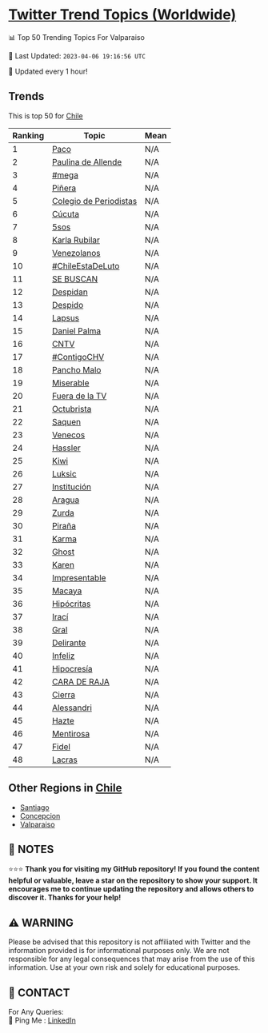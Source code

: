 [Twitter Trend Topics (Worldwide)](https://github.com/ErcinDedeoglu/Twitter-Trend-Topics)
==========


📊 Top 50 Trending Topics For Valparaiso

📆 Last Updated: `2023-04-06 19:16:56 UTC`

🔧 Updated every 1 hour!


## Trends

This is top 50 for [Chile](</Chile>)

| Ranking | Topic | Mean |
| ------- | ------------ | ------------ |
| 1 | [Paco](http://twitter.com/search?q=Paco) | N/A |
| 2 | [Paulina de Allende](http://twitter.com/search?q=Paulina+de+Allende) | N/A |
| 3 | [#mega](http://twitter.com/search?q=%23mega) | N/A |
| 4 | [Piñera](http://twitter.com/search?q=Pi%c3%b1era) | N/A |
| 5 | [Colegio de Periodistas](http://twitter.com/search?q=Colegio+de+Periodistas) | N/A |
| 6 | [Cúcuta](http://twitter.com/search?q=C%c3%bacuta) | N/A |
| 7 | [5sos](http://twitter.com/search?q=5sos) | N/A |
| 8 | [Karla Rubilar](http://twitter.com/search?q=Karla+Rubilar) | N/A |
| 9 | [Venezolanos](http://twitter.com/search?q=Venezolanos) | N/A |
| 10 | [#ChileEstaDeLuto](http://twitter.com/search?q=%23ChileEstaDeLuto) | N/A |
| 11 | [SE BUSCAN](http://twitter.com/search?q=SE+BUSCAN) | N/A |
| 12 | [Despidan](http://twitter.com/search?q=Despidan) | N/A |
| 13 | [Despido](http://twitter.com/search?q=Despido) | N/A |
| 14 | [Lapsus](http://twitter.com/search?q=Lapsus) | N/A |
| 15 | [Daniel Palma](http://twitter.com/search?q=Daniel+Palma) | N/A |
| 16 | [CNTV](http://twitter.com/search?q=CNTV) | N/A |
| 17 | [#ContigoCHV](http://twitter.com/search?q=%23ContigoCHV) | N/A |
| 18 | [Pancho Malo](http://twitter.com/search?q=Pancho+Malo) | N/A |
| 19 | [Miserable](http://twitter.com/search?q=Miserable) | N/A |
| 20 | [Fuera de la TV](http://twitter.com/search?q=Fuera+de+la+TV) | N/A |
| 21 | [Octubrista](http://twitter.com/search?q=Octubrista) | N/A |
| 22 | [Saquen](http://twitter.com/search?q=Saquen) | N/A |
| 23 | [Venecos](http://twitter.com/search?q=Venecos) | N/A |
| 24 | [Hassler](http://twitter.com/search?q=Hassler) | N/A |
| 25 | [Kiwi](http://twitter.com/search?q=Kiwi) | N/A |
| 26 | [Luksic](http://twitter.com/search?q=Luksic) | N/A |
| 27 | [Institución](http://twitter.com/search?q=Instituci%c3%b3n) | N/A |
| 28 | [Aragua](http://twitter.com/search?q=Aragua) | N/A |
| 29 | [Zurda](http://twitter.com/search?q=Zurda) | N/A |
| 30 | [Piraña](http://twitter.com/search?q=Pira%c3%b1a) | N/A |
| 31 | [Karma](http://twitter.com/search?q=Karma) | N/A |
| 32 | [Ghost](http://twitter.com/search?q=Ghost) | N/A |
| 33 | [Karen](http://twitter.com/search?q=Karen) | N/A |
| 34 | [Impresentable](http://twitter.com/search?q=Impresentable) | N/A |
| 35 | [Macaya](http://twitter.com/search?q=Macaya) | N/A |
| 36 | [Hipócritas](http://twitter.com/search?q=Hip%c3%b3critas) | N/A |
| 37 | [Irací](http://twitter.com/search?q=Irac%c3%ad) | N/A |
| 38 | [Gral](http://twitter.com/search?q=Gral) | N/A |
| 39 | [Delirante](http://twitter.com/search?q=Delirante) | N/A |
| 40 | [Infeliz](http://twitter.com/search?q=Infeliz) | N/A |
| 41 | [Hipocresía](http://twitter.com/search?q=Hipocres%c3%ada) | N/A |
| 42 | [CARA DE RAJA](http://twitter.com/search?q=CARA+DE+RAJA) | N/A |
| 43 | [Cierra](http://twitter.com/search?q=Cierra) | N/A |
| 44 | [Alessandri](http://twitter.com/search?q=Alessandri) | N/A |
| 45 | [Hazte](http://twitter.com/search?q=Hazte) | N/A |
| 46 | [Mentirosa](http://twitter.com/search?q=Mentirosa) | N/A |
| 47 | [Fidel](http://twitter.com/search?q=Fidel) | N/A |
| 48 | [Lacras](http://twitter.com/search?q=Lacras) | N/A |



## Other Regions in [Chile](</Chile>)

* [Santiago](</Chile/Santiago.md>)
* [Concepcion](</Chile/Concepcion.md>)
* [Valparaiso](</Chile/Valparaiso.md>)



## 📝 NOTES

⭐⭐⭐ **Thank you for visiting my GitHub repository! If you found the content helpful or valuable, leave a star on the repository to show your support. It encourages me to continue updating the repository and allows others to discover it. Thanks for your help!**


## ⚠️ WARNING

Please be advised that this repository is not affiliated with Twitter and the information provided is for informational purposes only. We are not responsible for any legal consequences that may arise from the use of this information. Use at your own risk and solely for educational purposes.


## 📨 CONTACT

 For Any Queries:  
            🏓 Ping Me : [LinkedIn](https://www.linkedin.com/in/ercindedeoglu/)
